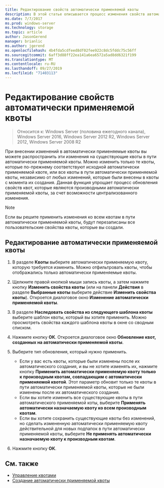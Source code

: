 ```yaml
---
title: Редактирование свойств автоматически применяемой квоты
description: В этой статье описывается процесс изменения свойств автоматически применяемой квоты
ms.date: 7/7/2017
ms.prod: windows-server
ms.technology: storage
ms.topic: article
author: JasonGerend
manager: brianlic
ms.author: jgerend
ms.openlocfilehash: 4b4fda5cdfeed8df02fee922c8dc5fddc75c56ff
ms.sourcegitcommit: 6aff3d88ff22ea141a6ea6572a5ad8dd6321f199
ms.translationtype: MT
ms.contentlocale: ru-RU
ms.lasthandoff: 09/27/2019
ms.locfileid: "71403113"
---
```

# <a name="edit-auto-apply-quota-properties"></a>Редактирование свойств автоматически применяемой квоты

> Относится к: Windows Server (половина ежегодного канала), Windows Server 2016, Windows Server 2012 R2, Windows Server 2012, Windows Server 2008 R2

При внесении изменений в автоматически применяемые квоты вы можете распространить эти изменения на существующие квоты в пути автоматически применяемой квоты. Можно изменить только те квоты, которые по-прежнему соответствуют исходной автоматически применяемой квоте, или все квоты в пути автоматически применяемой квоты, независимо от любых изменений, которые были внесены в квоты с момента их создания. Данная функция упрощает процесс обновления свойств квот, которые являются производными автоматически применяемой квоты, за счет возможности централизованного изменения.

> [!Note]
> Если вы решите применить изменения ко всем квотам в пути автоматически применяемой квоты, будут перезаписаны все пользовательские свойства квоты, которые вы создали.

## <a name="to-edit-an-auto-apply-quota"></a>Редактирование автоматически применяемой квоты

1.  В разделе **Квоты** выберите автоматически применяемую квоту, которую требуется изменить. Можно отфильтровать квоты, чтобы отображались только автоматически применяемые квоты.

2.  Щелкните правой кнопкой мыши запись квоты, а затем нажмите кнопку **Изменить свойства квоты** (или на панели **Действия** в разделе **Выбранные квоты** выберите действие **Изменить свойства квоты**). Откроется диалоговое окно **Изменение автоматически применяемой квоты**.

3.  В разделе **Наследовать свойства из следующего шаблона квоты** выберите шаблон квоты, который вы хотите применить. Можно просмотреть свойства каждого шаблона квоты в окне со сводным списком.

4.  Нажмите кнопку **ОК**. Откроется диалоговое окно **Обновление квот, созданных на автоматически применяемой квоты**.

5.  Выберите тип обновления, который нужно применить.

    -   Если у вас есть квоты, которые были изменены после их автоматического создания, и вы не хотите изменять их, нажмите кнопку **Применить автоматически применяемую квоту только к производным квотам, совпадающим с автоматически применяемой квотой**. Этот параметр обновит только те квоты в пути автоматически применяемой квоты, которые не были изменены после их автоматического создания.
    -   Если вы хотите изменить все существующие квоты в пути автоматического применяемой коты, выберите **Применять автоматически назначаемую квоту ко всем производным квотам**.
    -   Если вы хотите сохранить существующие квоты без изменений, но сделать измененную автоматически применяемую квоту действительной для новых подпапок в пути автоматически применяемой квоты, выберите **Не применять автоматически назначаемую квоту к производным квотам**.

6.  Нажмите кнопку **ОК**.

## <a name="see-also"></a>См. также

-   [Управление квотами](quota-management.md)
-   [Создание автоматически применяемой квоты](create-auto-apply-quota.md)


